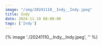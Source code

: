 ```yaml
---
image: "/img/20241110__Indy__Indy.jpeg"
title: Indy 
date: 2024-11-10 08:00:00
tags: ['Indy']
---
```

{% image './20241110__Indy__Indy.jpeg', '' %}
